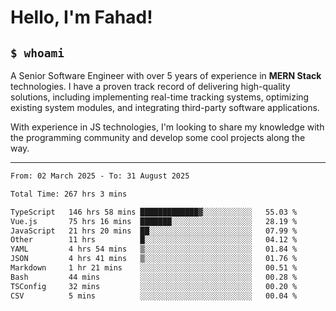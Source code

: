 <h1>Hello, I'm Fahad!</h1>

<h2><code>$ whoami</code></h2>

A Senior Software Engineer with over 5 years of experience in **MERN Stack** technologies. I have a proven track record of delivering high-quality solutions, including implementing real-time tracking systems, optimizing existing system modules, and integrating third-party software applications.

With experience in JS technologies, I'm looking to share my knowledge with the programming community and develop some cool projects along the way.

---

<!--START_SECTION:waka-->

```txt
From: 02 March 2025 - To: 31 August 2025

Total Time: 267 hrs 3 mins

TypeScript   146 hrs 58 mins █████████████▓░░░░░░░░░░░   55.03 %
Vue.js       75 hrs 16 mins  ███████░░░░░░░░░░░░░░░░░░   28.19 %
JavaScript   21 hrs 20 mins  ██░░░░░░░░░░░░░░░░░░░░░░░   07.99 %
Other        11 hrs          █░░░░░░░░░░░░░░░░░░░░░░░░   04.12 %
YAML         4 hrs 54 mins   ▒░░░░░░░░░░░░░░░░░░░░░░░░   01.84 %
JSON         4 hrs 41 mins   ▒░░░░░░░░░░░░░░░░░░░░░░░░   01.76 %
Markdown     1 hr 21 mins    ░░░░░░░░░░░░░░░░░░░░░░░░░   00.51 %
Bash         44 mins         ░░░░░░░░░░░░░░░░░░░░░░░░░   00.28 %
TSConfig     32 mins         ░░░░░░░░░░░░░░░░░░░░░░░░░   00.20 %
CSV          5 mins          ░░░░░░░░░░░░░░░░░░░░░░░░░   00.04 %
```

<!--END_SECTION:waka-->

<!--
**heyFahad/heyFahad** is a ✨ _special_ ✨ repository because its `README.md` (this file) appears on your GitHub profile.

Here are some ideas to get you started:

- 🔭 I’m currently working on ...
- 🌱 I’m currently learning ...
- 👯 I’m looking to collaborate on ...
- 🤔 I’m looking for help with ...
- 💬 Ask me about ...
- 📫 How to reach me: ...
- 😄 Pronouns: ...
- ⚡ Fun fact: ...
-->
